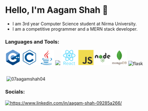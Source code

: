 <h1 align="left">Hello, I'm Aagam Shah 👋</h1>

- I am 3rd year Computer Science student at Nirma University.
- I am a competitive programmer and a MERN stack developer.

<h3 align="left">Languages and Tools:</h3>
<div>
  <img src="https://raw.githubusercontent.com/devicons/devicon/master/icons/cplusplus/cplusplus-original.svg" alt="cplusplus" height="50px"/>
  <img src = "https://raw.githubusercontent.com/devicons/devicon/master/icons/c/c-line.svg" alt="C" height="50px">
  <img src="https://raw.githubusercontent.com/devicons/devicon/master/icons/java/java-original.svg" height="50px" />
  <img src="https://www.vectorlogo.zone/logos/tailwindcss/tailwindcss-icon.svg" height="50px" />
  <img src="https://raw.githubusercontent.com/devicons/devicon/master/icons/react/react-original-wordmark.svg" height="50px" />
  <img src="https://raw.githubusercontent.com/devicons/devicon/master/icons/javascript/javascript-original.svg" height="50px" />
  <img src="https://raw.githubusercontent.com/devicons/devicon/master/icons/nodejs/nodejs-original-wordmark.svg" height="50px" />
  <img src="https://raw.githubusercontent.com/devicons/devicon/master/icons/mongodb/mongodb-original-wordmark.svg" height="50px" />
  <img src="https://www.vectorlogo.zone/logos/pocoo_flask/pocoo_flask-icon.svg" alt="flask" height="50px"/>
</div>
<br>
<p>&nbsp;<img align="center" src="https://github-readme-stats.vercel.app/api?username=07aagamshah04&show_icons=true&theme=dark&locale=en" alt="07aagamshah04" /></p>

<h3 align="left">Socials:</h3>
<p align="left">
<a href="https://www.linkedin.com/in/aagam-shah-09285a266/" target="blank"><img align="center" src="https://img.shields.io/badge/linkedin-0A66C2?style=for-the-badge&logo=linkedin&logoColor=white" alt="https://www.linkedin.com/in/aagam-shah-09285a266/" height="30" width="110" /></a>
</p>
